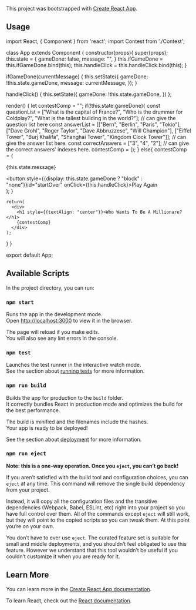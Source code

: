 This project was bootstrapped with [Create React App](https://github.com/facebook/create-react-app).


## Usage
import React, { Component } from 'react';
import Contest from './Contest';

class App extends Component {
  constructor(props){
    super(props);
    this.state = {
      gameDone: false,
      message: "",
    }
    this.ifGameDone = this.ifGameDone.bind(this);
    this.handleClick = this.handleClick.bind(this);
  }


  ifGameDone(currentMessage) {
    this.setState({
      gameDone: !this.state.gameDone,
      message: currentMessage,
    });
  }


  handleClick() {
    this.setState({
      gameDone: !this.state.gameDone,
    })
  };

  render() {
    let contestComp = "";
    if(!this.state.gameDone){
      const questionList = ["What is the capital of France?", "Who is the drummer for Coldplay?", "What is the tallest building in the world?"]; // can give the question list here
      const answerList = [["Bern", "Berlin", "Paris", "Tokio"],
                          ["Dave Grohl", "Roger Taylor", "Dave Abbruzzese", "Will Champion"],
                          ["Eiffel Tower", "Burj Khalifa", "Shanghai Tower", "Kingdom Clock Tower"]]; // can give the answer list here.
      const correctAnswers = ["3", "4", "2"]; // can give the correct answers' indexes here.
      contestComp = (<Contest ifGameDone={this.ifGameDone} questionList={questionList} answerList={answerList} correctAnswers={correctAnswers}/>);
    }
    else{
      contestComp = (<div>
        <p id="message">{this.state.message}</p>
        <button style={{display: this.state.gameDone ? "block" : "none"}}id="startOver" onClick={this.handleClick}>Play Again</button>
      </div>);
    }

    return(
      <div>
        <h1 style={{textAlign: "center"}}>Who Wants To Be A Millionare?</h1>
        {contestComp}
      </div>
    );
  }
}

export default App;

## Available Scripts

In the project directory, you can run:

### `npm start`

Runs the app in the development mode.<br>
Open [http://localhost:3000](http://localhost:3000) to view it in the browser.

The page will reload if you make edits.<br>
You will also see any lint errors in the console.

### `npm test`

Launches the test runner in the interactive watch mode.<br>
See the section about [running tests](https://facebook.github.io/create-react-app/docs/running-tests) for more information.

### `npm run build`

Builds the app for production to the `build` folder.<br>
It correctly bundles React in production mode and optimizes the build for the best performance.

The build is minified and the filenames include the hashes.<br>
Your app is ready to be deployed!

See the section about [deployment](https://facebook.github.io/create-react-app/docs/deployment) for more information.

### `npm run eject`

**Note: this is a one-way operation. Once you `eject`, you can’t go back!**

If you aren’t satisfied with the build tool and configuration choices, you can `eject` at any time. This command will remove the single build dependency from your project.

Instead, it will copy all the configuration files and the transitive dependencies (Webpack, Babel, ESLint, etc) right into your project so you have full control over them. All of the commands except `eject` will still work, but they will point to the copied scripts so you can tweak them. At this point you’re on your own.

You don’t have to ever use `eject`. The curated feature set is suitable for small and middle deployments, and you shouldn’t feel obligated to use this feature. However we understand that this tool wouldn’t be useful if you couldn’t customize it when you are ready for it.

## Learn More

You can learn more in the [Create React App documentation](https://facebook.github.io/create-react-app/docs/getting-started).

To learn React, check out the [React documentation](https://reactjs.org/).
